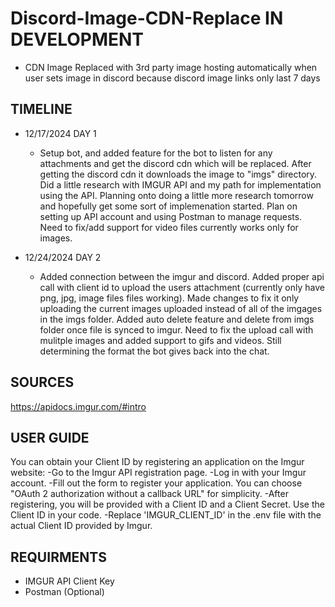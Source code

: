 # Discord-Image-CDN-Replace IN DEVELOPMENT
- CDN Image Replaced with 3rd party image hosting automatically when user sets image in discord because discord image links only last 7 days

## TIMELINE
- 12/17/2024 DAY 1
    - Setup bot, and added feature for the bot to listen for any attachments and get the discord cdn which will be replaced. After getting the discord cdn it downloads the image to "imgs" directory. Did a little research with IMGUR API and my path for implementation using the API. Planning onto doing a little more research tomorrow and hopefully get some sort of implemenation started. Plan on setting up API account and using Postman to manage requests. Need to fix/add support for video files currently works only for images.

- 12/24/2024 DAY 2
    - Added connection between the imgur and discord. Added proper api call with client id to upload the users attachment (currently only have png, jpg, image files files working). Made changes to fix it only uploading the current images uploaded instead of all of the imgages in the imgs folder. Added auto delete feature and delete from imgs folder once file is synced to imgur. Need to fix the upload call with mulitple images and added support to gifs and videos. Still determining the format the bot gives back into the chat.

## SOURCES
https://apidocs.imgur.com/#intro

## USER GUIDE
You can obtain your Client ID by registering an application on the Imgur website:
-Go to the Imgur API registration page.
-Log in with your Imgur account.
-Fill out the form to register your application. You can choose "OAuth 2 authorization without a callback URL" for simplicity.
-After registering, you will be provided with a Client ID and a Client Secret. Use the Client ID in your code.
-Replace 'IMGUR_CLIENT_ID' in the .env file with the actual Client ID provided by Imgur.

## REQUIRMENTS
- IMGUR API Client Key
- Postman (Optional)